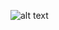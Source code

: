 ![alt text](https://github.com/ujjwalbb30/nd00333_AZMLND_C2/tree/ujjwalbb30-patch-1/registered_datasets.PNG)
